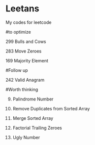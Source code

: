 # Leetans
My codes for leetcode

#to optimize

299 Bulls and Cows

283 Move Zeroes

169 Majority Element

#Follow up

242 Valid Anagram

#Worth thinking

9. Palindrome Number

26. Remove Duplicates from Sorted Array

88. Merge Sorted Array

172. Factorial Trailing Zeroes

263. Ugly Number